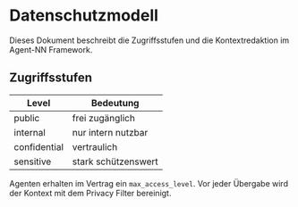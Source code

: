 # Datenschutzmodell

Dieses Dokument beschreibt die Zugriffsstufen und die Kontextredaktion im Agent-NN Framework.

## Zugriffsstufen

| Level | Bedeutung |
|-------|-----------|
| public | frei zugänglich |
| internal | nur intern nutzbar |
| confidential | vertraulich |
| sensitive | stark schützenswert |

Agenten erhalten im Vertrag ein `max_access_level`. Vor jeder Übergabe wird der Kontext mit dem Privacy Filter bereinigt.
